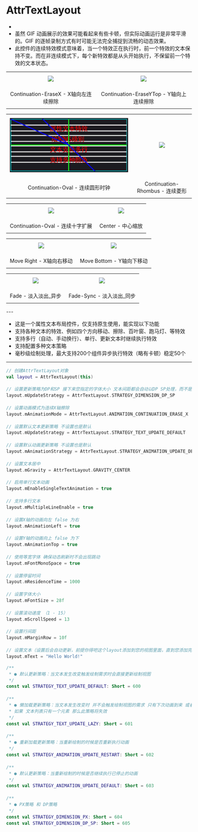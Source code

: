 # AttrTextLayout
- 
- 虽然 GIF 动画展示的效果可能看起来有些卡顿，但实际动画运行是非常平滑的。GIF 的逐帧录制方式有时可能无法完全捕捉到流畅的动态效果。
- 此控件的连续特效模式意味着，当一个特效正在执行时，前一个特效的文本保持不变。而在非连续模式下，每个新特效都是从头开始执行，不保留前一个特效的文本状态。
<table>
	<tr>
		<td align="center" style="padding: 10px;"><img src="docs/img/Continuation-EraseXLeft.gif"></td>
		<td align="center" style="padding: 10px;"><img src="docs/img/Continuation-EraseYTop.gif"></td>
	</tr>
    <tr>
		<td align="center" style="padding: 10px;">Continuation-EraseX - X轴向左连续擦除</td>
		<td align="center" style="padding: 10px;">Continuation-EraseYTop - Y轴向上连续擦除</td>
	</tr>
</table>

<table>
	<tr>
		<td align="center" style="padding: 10px;"><img src="docs/img/Continuation-Oval.gif"></td>
		<td align="center" style="padding: 10px;"><img src="docs/img/Continuation-Rhombus.gif"></td>
	</tr>
    <tr>
		<td align="center" style="padding: 10px;">Continuation-Oval - 连续圆形时钟</td>
		<td align="center" style="padding: 10px;">Continuation-Rhombus - 连续菱形</td>
	</tr>
</table>

<table>
	<tr>
		<td align="center" style="padding: 10px;"><img src="docs/img/Continuation-Cross.gif"></td>
		<td align="center" style="padding: 10px;"><img src="docs/img/Center.gif"></td>
	</tr>
    <tr>
		<td align="center" style="padding: 10px;">Continuation-Oval - 连续十字扩展</td>
		<td align="center" style="padding: 10px;">Center - 中心缩放</td>
	</tr>
</table>

<table>
	<tr>
		<td align="center" style="padding: 10px;"><img src="docs/img/Move_XRight.gif"></td>
		<td align="center" style="padding: 10px;"><img src="docs/img/Move_YBottom.gif"></td>
	</tr>
    <tr>
		<td align="center" style="padding: 10px;">Move Right - X轴向右移动</td>
		<td align="center" style="padding: 10px;">Move Bottom - Y轴向下移动</td>
	</tr>
</table>

<table>
	<tr>
		<td align="center" style="padding: 10px;"><img src="docs/img/Fade.gif"></td>
		<td align="center" style="padding: 10px;"><img src="docs/img/Fade_Sync.gif"></td>
	</tr>
    <tr>
		<td align="center" style="padding: 10px;">Fade - 淡入淡出_异步</td>
		<td align="center" style="padding: 10px;">Fade-Sync - 淡入淡出_同步</td>
	</tr>
</table>
---

- 这是一个属性文本布局控件，仅支持原生使用，能实现以下功能
- 支持各种文本的特效、例如四个方向移动、擦除、百叶窗、跑马灯、等特效
- 支持多行（自动、手动换行）、单行、更新文本时继续执行特效
- 支持配置多种文本策略
- 毫秒级绘制处理，最大支持200个组件异步执行特效（略有卡顿）稳定50个

---

```kotlin
// 创建AttrTextLayout对象
val layout = AttrTextLayout(this)

// 设置更新策略为DP和SP 接下来您指定的字体大小 文本间距都会自动以DP SP处理，而不是像素
layout.mUpdateStrategy = AttrTextLayout.STRATEGY_DIMENSION_DP_SP

// 设置动画模式为连续X轴擦除 
layout.mAnimationMode = AttrTextLayout.ANIMATION_CONTINUATION_ERASE_X

// 设置默认文本更新策略 不设置也是默认
layout.mUpdateStrategy = AttrTextLayout.STRATEGY_TEXT_UPDATE_DEFAULT

// 设置默认动画更新策略 不设置也是默认
layout.mAnimationStrategy = AttrTextLayout.STRATEGY_ANIMATION_UPDATE_DEFAULT

// 设置文本居中
layout.mGravity = AttrTextLayout.GRAVITY_CENTER

// 启用单行文本动画
layout.mEnableSingleTextAnimation = true

// 支持多行文本
layout.mMultipleLineEnable = true

// 设置X轴的动画向左 false 为右
layout.mAnimationLeft = true

// 设置Y轴的动画向上 false 为下
layout.mAnimationTop = true

// 使用等宽字体 确保动态刷新时不会出现跳动
layout.mFontMonoSpace = true

// 设置停留时间
layout.mResidenceTime = 1000

// 设置字体大小
layout.mFontSize = 28f

// 设置滚动速度 （1 - 15）
layout.mScrollSpeed = 13

// 设置行间距
layout.mMarginRow = 10f

// 设置文本（设置后会自动更新，前提你得吧这个layout添加到您的视图里面，直到您添加完成mText也会自动生效，除非不设置）
layout.mText = "Hello World!"
```

```kotlin 策略类别
/**
 * ● 默认更新策略：当文本发生改变触发绘制需求时会直接更新绘制视图
 */
const val STRATEGY_TEXT_UPDATE_DEFAULT: Short = 600

/**
 * ● 懒加载更新策略：当文本发生改变时 并不会触发绘制视图的需求 只有下次动画到来 或者 切换到下一个文本才会重新绘制视图
 * 如果 文本列表只有一个元素 那么此策略将失效
 */
const val STRATEGY_TEXT_UPDATE_LAZY: Short = 601

/**
 * ● 重新加载更新策略：当重新绘制的时候是否重新执行动画
 */
const val STRATEGY_ANIMATION_UPDATE_RESTART: Short = 602

/**
 * ● 默认更新策略：当重新绘制的时候是否继续执行已停止的动画
 */
const val STRATEGY_ANIMATION_UPDATE_DEFAULT: Short = 603

/**
 * ● PX策略 和 DP策略
 */
const val STRATEGY_DIMENSION_PX: Short = 604
const val STRATEGY_DIMENSION_DP_SP: Short = 605
```